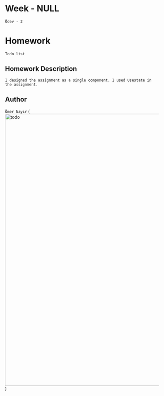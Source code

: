 # Week - NULL
```Ödev - 2```

# Homework 
```Todo list ```


## Homework Description

```I designed the assignment as a single component. I used Usestate in the assignment. ```


## Author

```Ömer Nayır```
(<img width="890" alt="todo" src="https://user-images.githubusercontent.com/89137487/186183428-e2bf798a-a7ae-4e41-8424-a9d1b794e715.png">)
